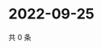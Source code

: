 # 2022-09-25

共 0 条

<!-- BEGIN WEIBO -->
<!-- 最后更新时间 Sun Sep 25 2022 15:17:44 GMT+0800 (China Standard Time) -->

<!-- END WEIBO -->
